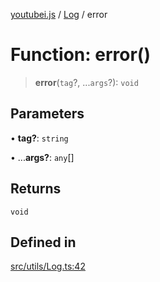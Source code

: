 [youtubei.js](../../../README.md) / [Log](../README.md) / error

# Function: error()

> **error**(`tag`?, ...`args`?): `void`

## Parameters

• **tag?**: `string`

• ...**args?**: `any`[]

## Returns

`void`

## Defined in

[src/utils/Log.ts:42](https://github.com/LuanRT/YouTube.js/blob/af92984523f90200a18314b94478a2697c9deab0/src/utils/Log.ts#L42)
